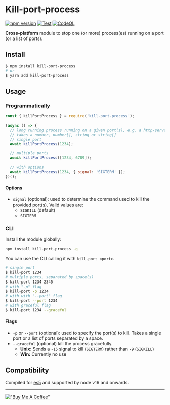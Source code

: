 # Kill-port-process

[![npm version](https://badge.fury.io/js/kill-port-process.svg)](https://badge.fury.io/js/kill-port-process)
[![Test](https://github.com/hilleer/kill-port-process/actions/workflows/ci.yml/badge.svg?branch=main)](https://github.com/hilleer/kill-port-process/actions/workflows/ci.yml)
[![CodeQL](https://github.com/hilleer/kill-port-process/actions/workflows/github-code-scanning/codeql/badge.svg)](https://github.com/hilleer/kill-port-process/actions/workflows/github-code-scanning/codeql)

**Cross-platform** module to stop one (or more) process(es) running on a port (or a list of ports).

## Install

```bash
$ npm install kill-port-process
# or
$ yarn add kill-port-process
```

## Usage

### Programmatically

```javascript
const { killPortProcess } = require('kill-port-process');

(async () => {
  // long running process running on a given port(s), e.g. a http-server
  // takes a number, number[], string or string[]
  // single port
  await killPortProcess(1234);

  // multiple ports
  await killPortProcess([1234, 6789]);

  // with options
  await killPortProcess(1234, { signal: 'SIGTERM' });
})();
```

#### Options

* `signal` (optional): used to determine the command used to kill the provided port(s). Valid values are:
  * `SIGKILL` (default)
  * `SIGTERM`

### CLI

Install the module globally:

```bash
npm install kill-port-process -g
```

You can use the CLI calling it with `kill-port <port>`.

```bash
# single port
$ kill-port 1234
# multiple ports, separated by space(s)
$ kill-port 1234 2345
# with "-p" flag
$ kill-port -p 1234
# with with "--port" flag
$ kill-port --port 1234
# with graceful flag
$ kill-port 1234 --graceful
```

#### Flags

* `-p` or `--port` (optional): used to specify the port(s) to kill. Takes a single port or a list of ports separated by a space.
* `--graceful` (optional) kill the process gracefully.
  * **Unix:** Sends a `-15` signal to kill (`SIGTERM`) rather than `-9` (`SIGKILL`)
  * **Win:** Currently no use

## Compatibility

Compiled for [es5](https://compat-table.github.io/compat-table/es5) and supported by node v16 and onwards.

---

[!["Buy Me A Coffee"](https://www.buymeacoffee.com/assets/img/custom_images/orange_img.png)](https://www.buymeacoffee.com/hilleer)
